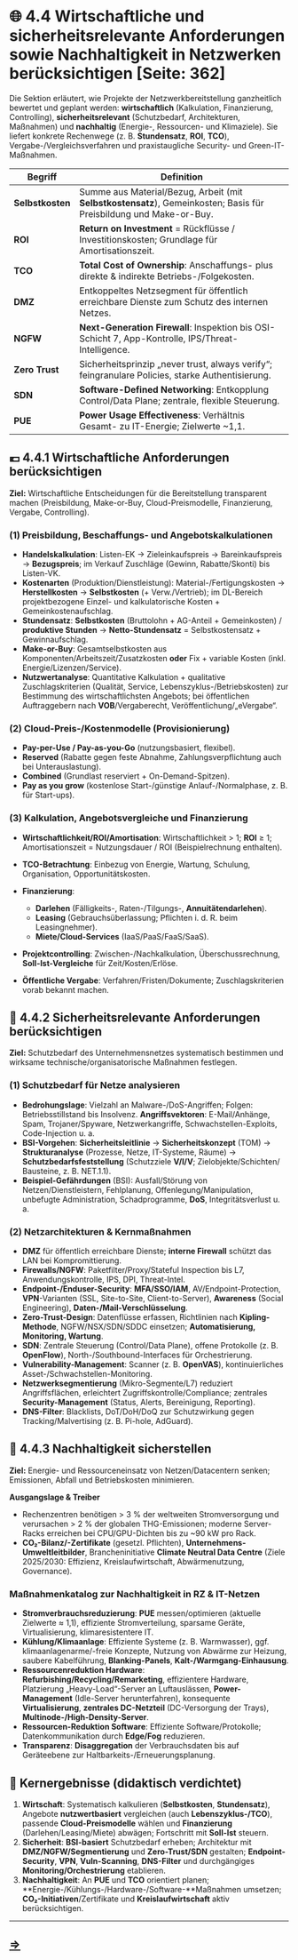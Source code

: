 # 🌐 4.4 Wirtschaftliche und sicherheitsrelevante Anforderungen sowie Nachhaltigkeit in Netzwerken berücksichtigen [Seite: 362]

Die Sektion erläutert, wie Projekte der Netzwerkbereitstellung ganzheitlich bewertet und geplant werden: **wirtschaftlich** (Kalkulation, Finanzierung, Controlling), **sicherheitsrelevant** (Schutzbedarf, Architekturen, Maßnahmen) und **nachhaltig** (Energie-, Ressourcen- und Klimaziele). Sie liefert konkrete Rechenwege (z. B. **Stundensatz**, **ROI**, **TCO**), Vergabe-/Vergleichsverfahren und praxistaugliche Security- und Green-IT-Maßnahmen. 

| Begriff          | Definition                                                                                                          |
| ---------------- | ------------------------------------------------------------------------------------------------------------------- |
| **Selbstkosten** | Summe aus Material/Bezug, Arbeit (mit **Selbstkostensatz**), Gemeinkosten; Basis für Preisbildung und Make-or-Buy.  |
| **ROI**          | **Return on Investment** = Rückflüsse / Investitionskosten; Grundlage für Amortisationszeit.                        |
| **TCO**          | **Total Cost of Ownership**: Anschaffungs- plus direkte & indirekte Betriebs-/Folgekosten.                          |
| **DMZ**          | Entkoppeltes Netzsegment für öffentlich erreichbare Dienste zum Schutz des internen Netzes.                         |
| **NGFW**         | **Next-Generation Firewall**: Inspektion bis OSI-Schicht 7, App-Kontrolle, IPS/Threat-Intelligence.                 |
| **Zero Trust**   | Sicherheitsprinzip „never trust, always verify“; feingranulare Policies, starke Authentisierung.                    |
| **SDN**          | **Software-Defined Networking**: Entkopplung Control/Data Plane; zentrale, flexible Steuerung.                      |
| **PUE**          | **Power Usage Effectiveness**: Verhältnis Gesamt- zu IT-Energie; Zielwerte ~1,1.                                    |

## 💶 4.4.1 Wirtschaftliche Anforderungen berücksichtigen

**Ziel:** Wirtschaftliche Entscheidungen für die Bereitstellung transparent machen (Preisbildung, Make-or-Buy, Cloud-Preismodelle, Finanzierung, Vergabe, Controlling). 

### (1) Preisbildung, Beschaffungs- und Angebotskalkulationen

* **Handelskalkulation**: Listen-EK → Zieleinkaufspreis → Bareinkaufspreis → **Bezugspreis**; im Verkauf Zuschläge (Gewinn, Rabatte/Skonti) bis Listen-VK. 
* **Kostenarten** (Produktion/Dienstleistung): Material-/Fertigungskosten → **Herstellkosten** → **Selbstkosten** (+ Verw./Vertrieb); im DL-Bereich projektbezogene Einzel- und kalkulatorische Kosten + Gemeinkostenaufschlag. 
* **Stundensatz**: **Selbstkosten** (Bruttolohn + AG-Anteil + Gemeinkosten) / **produktive Stunden** → **Netto-Stundensatz** = Selbstkostensatz + Gewinnaufschlag. 
* **Make-or-Buy**: Gesamtselbstkosten aus Komponenten/Arbeitszeit/Zusatzkosten **oder** Fix + variable Kosten (inkl. Energie/Lizenzen/Service). 
* **Nutzwertanalyse**: Quantitative Kalkulation + qualitative Zuschlagskriterien (Qualität, Service, Lebenszyklus-/Betriebskosten) zur Bestimmung des wirtschaftlichsten Angebots; bei öffentlichen Auftraggebern nach **VOB**/Vergabe­recht, Veröffentlichung/„eVergabe“.

### (2) Cloud-Preis-/Kostenmodelle (Provisionierung)

* **Pay-per-Use / Pay-as-you-Go** (nutzungsbasiert, flexibel).
* **Reserved** (Rabatte gegen feste Abnahme, Zahlungsverpflichtung auch bei Unterauslastung).
* **Combined** (Grundlast reserviert + On-Demand-Spitzen).
* **Pay as you grow** (kostenlose Start-/günstige Anlauf-/Normalphase, z. B. für Start-ups). 

### (3) Kalkulation, Angebotsvergleiche und Finanzierung

* **Wirtschaftlichkeit/ROI/Amortisation**: Wirtschaftlichkeit > 1; **ROI** ≥ 1; Amortisationszeit = Nutzungsdauer / ROI (Beispielrechnung enthalten). 
* **TCO-Betrachtung**: Einbezug von Energie, Wartung, Schulung, Organisation, Opportunitätskosten. 
* **Finanzierung**:

  * **Darlehen** (Fälligkeits-, Raten-/Tilgungs-, **Annuitätendarlehen**).
  * **Leasing** (Gebrauchsüberlassung; Pflichten i. d. R. beim Leasingnehmer).
  * **Miete/Cloud-Services** (IaaS/PaaS/FaaS/SaaS). 
* **Projektcontrolling**: Zwischen-/Nachkalkulation, Überschussrechnung, **Soll-Ist-Vergleiche** für Zeit/Kosten/Erlöse. 
* **Öffentliche Vergabe**: Verfahren/Fristen/Dokumente; Zuschlagskriterien vorab bekannt machen. 

## 🔐 4.4.2 Sicherheitsrelevante Anforderungen berücksichtigen

**Ziel:** Schutzbedarf des Unternehmensnetzes systematisch bestimmen und wirksame technische/organisatorische Maßnahmen festlegen. 

### (1) Schutzbedarf für Netze analysieren

* **Bedrohungslage**: Vielzahl an Malware-/DoS-Angriffen; Folgen: Betriebsstillstand bis Insolvenz. **Angriffsvektoren**: E-Mail/Anhänge, Spam, Trojaner/Spyware, Netzwerkangriffe, Schwachstellen-Exploits, Code-Injection u. a. 
* **BSI-Vorgehen**: **Sicherheitsleitlinie** → **Sicherheitskonzept** (TOM) → **Strukturanalyse** (Prozesse, Netze, IT-Systeme, Räume) → **Schutzbedarfsfeststellung** (Schutzziele **V/I/V**; Zielobjekte/Schichten/ Bausteine, z. B. NET.1.1). 
* **Beispiel-Gefährdungen** (BSI): Ausfall/Störung von Netzen/Dienstleistern, Fehlplanung, Offenlegung/Manipulation, unbefugte Administration, Schadprogramme, **DoS**, Integritätsverlust u. a. 

### (2) Netzarchitekturen & Kernmaßnahmen

* **DMZ** für öffentlich erreichbare Dienste; **interne Firewall** schützt das LAN bei Kompromittierung. 
* **Firewalls/NGFW**: Paketfilter/Proxy/Stateful Inspection bis L7, Anwendungskontrolle, IPS, DPI, Threat-Intel. 
* **Endpoint-/Enduser-Security**: **MFA/SSO/IAM**, AV/Endpoint-Protection, **VPN**-Varianten (SSL, Site-to-Site, Client-to-Server), **Awareness** (Social Engineering), **Daten-/Mail-Verschlüsselung**. 
* **Zero-Trust-Design**: Datenflüsse erfassen, Richtlinien nach **Kipling-Methode**, NGFW/NSX/SDN/SDDC einsetzen; **Automatisierung, Monitoring, Wartung**. 
* **SDN**: Zentrale Steuerung (Control/Data Plane), offene Protokolle (z. B. **OpenFlow**), North-/Southbound-Interfaces für Orchestrierung. 
* **Vulnerability-Management**: Scanner (z. B. **OpenVAS**), kontinuierliches Asset-/Schwachstellen-Monitoring. 
* **Netzwerksegmentierung** (Mikro-Segmente/L7) reduziert Angriffsflächen, erleichtert Zugriffskontrolle/Compliance; zentrales **Security-Management** (Status, Alerts, Bereinigung, Reporting). 
* **DNS-Filter**: Blacklists, DoT/DoH/DoQ zur Schutzwirkung gegen Tracking/Malvertising (z. B. Pi-hole, AdGuard). 

## 🌱 4.4.3 Nachhaltigkeit sicherstellen

**Ziel:** Energie- und Ressourceneinsatz von Netzen/Datacentern senken; Emissionen, Abfall und Betriebskosten minimieren. 

**Ausgangslage & Treiber**

* Rechenzentren benötigen > 3 % der weltweiten Stromversorgung und verursachen > 2 % der globalen THG-Emissionen; moderne Server-Racks erreichen bei CPU/GPU-Dichten bis zu ~90 kW pro Rack. 
* **CO₂-Bilanz/-Zertifikate** (gesetzl. Pflichten), **Unternehmens-Umweltleitbilder**, Brancheninitiative **Climate Neutral Data Centre** (Ziele 2025/2030: Effizienz, Kreislaufwirtschaft, Abwärmenutzung, Governance). 

### Maßnahmenkatalog zur Nachhaltigkeit in RZ & IT-Netzen

* **Stromverbrauchsreduzierung**: **PUE** messen/optimieren (aktuelle Zielwerte ≈ 1,1), effiziente Stromverteilung, sparsame Geräte, Virtualisierung, klimaresistentere IT. 
* **Kühlung/Klimaanlage**: Effiziente Systeme (z. B. Warmwasser), ggf. klimaanlagenarme/-freie Konzepte, Nutzung von Abwärme zur Heizung, saubere Kabelführung, **Blanking-Panels**, **Kalt-/Warmgang-Einhausung**. 
* **Ressourcenreduktion Hardware**: **Refurbishing/Recycling/Remarketing**, effizientere Hardware, Platzierung „Heavy-Load“-Server an Luftauslässen, **Power-Management** (Idle-Server herunterfahren), konsequente **Virtualisierung**, **zentrales DC-Netzteil** (DC-Versorgung der Trays), **Multinode-/High-Density-Server**. 
* **Ressourcen-Reduktion Software**: Effiziente Software/Protokolle; Datenkommunikation durch **Edge/Fog** reduzieren. 
* **Transparenz**: **Disaggregation** der Verbrauchsdaten bis auf Geräteebene zur Haltbarkeits-/Erneuerungsplanung. 

## 🎯 Kernergebnisse (didaktisch verdichtet)

1. **Wirtschaft**: Systematisch kalkulieren (**Selbstkosten**, **Stundensatz**), Angebote **nutzwertbasiert** vergleichen (auch **Lebenszyklus-/TCO**), passende **Cloud-Preismodelle** wählen und **Finanzierung** (Darlehen/Leasing/Miete) abwägen; Fortschritt mit **Soll-Ist** steuern.
2. **Sicherheit**: **BSI-basiert** Schutzbedarf erheben; Architektur mit **DMZ/NGFW/Segmentierung** und **Zero-Trust/SDN** gestalten; **Endpoint-Security**, **VPN**, **Vuln-Scanning**, **DNS-Filter** und durchgängiges **Monitoring/Orchestrierung** etablieren.
3. **Nachhaltigkeit**: An **PUE** und **TCO** orientiert planen; **Energie-/Kühlungs-/Hardware-/Software-**Maßnahmen umsetzen; **CO₂-Initiativen**/Zertifikate und **Kreislaufwirtschaft** aktiv berücksichtigen.

---

## [ => ](./4.4.1_Wirtschaftliche_Anforderungen_beruecksichtigen.md)